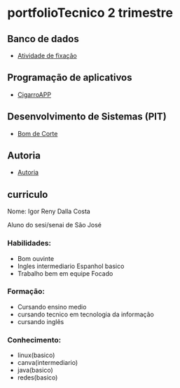# portfolioTecnico 2 trimestre

## Banco de dados
- [Atividade de fixação](BancoDeDados/AtvFixaçao)

## Programação de aplicativos
- [CigarroAPP](ProgramaçãoDeAplicativos/Unsmoke-master.zip)

## Desenvolvimento de Sistemas (PIT)
- [Bom de Corte](DesenvolvimentoDeSistemas/BomDeCorte)

## Autoria
- [Autoria]()

## curriculo

Nome: Igor Reny Dalla Costa

Aluno do sesi/senai de São José

### Habilidades:

- Bom ouvinte 
- Ingles intermediario Espanhol basico 
- Trabalho bem em equipe Focado

### Formação:

- Cursando ensino medio 
- cursando tecnico em tecnologia da informação 
- cursando inglês

### Conhecimento:

- linux(basico) 
- canva(intermediario) 
- java(basico) 
- redes(basico)
